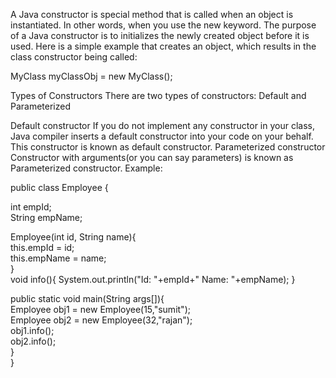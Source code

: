 A Java constructor is special method that is called when an object is instantiated. In other words, when you use the new keyword.
The purpose of a Java constructor is to initializes the newly created object before it is used. 
Here is a simple example that creates an object, which results in the class constructor being called:

MyClass myClassObj = new MyClass();
 
 Types of Constructors
There are two types of constructors: Default and Parameterized

Default constructor If you do not implement any constructor in your class, Java compiler inserts a default constructor into your code on
your behalf. This constructor is known as default constructor. Parameterized constructor Constructor with arguments(or you can say
parameters) is known as Parameterized constructor. Example:

public class Employee {

   int empId;  
   String empName;  
	    
   Employee(int id, String name){  
       this.empId = id;  
       this.empName = name;  
   }  
   void info(){
        System.out.println("Id: "+empId+" Name: "+empName);
   }  
	   
   public static void main(String args[]){  
	Employee obj1 = new Employee(15,"sumit");  
	Employee obj2 = new Employee(32,"rajan");  
	obj1.info();  
	obj2.info();  
   }  
}
